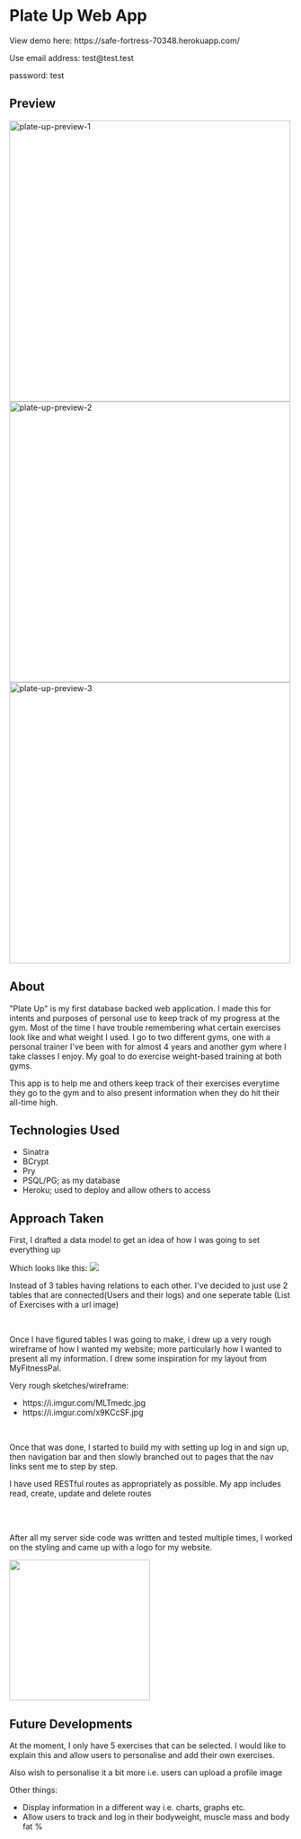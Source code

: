 <h1>Plate Up Web App</h1>
View demo here: https://safe-fortress-70348.herokuapp.com/
<p>Use email address: test@test.test</p>
<p>password: test</p>
 
<h2>Preview</h2>
<img width="500" alt="plate-up-preview-1" src="https://user-images.githubusercontent.com/83072963/130998370-5484e309-42ad-4714-9111-51e19705fbfa.png">
<img width="500" alt="plate-up-preview-2" src="https://user-images.githubusercontent.com/83072963/130998455-f99243e2-1377-4648-95a2-9d4f615a2b5d.png">
<img width="500" alt="plate-up-preview-3" src="https://user-images.githubusercontent.com/83072963/130998604-c5d923aa-9b2b-4976-b7f5-05a5bb7c2b71.png">

<h2>About </h2>
<p>"Plate Up" is my first database backed web application. I made this for intents and purposes of personal use to keep track of my progress at the gym. Most of the time I have trouble remembering what certain exercises look like and what weight I used. I go to two different gyms, one with a personal trainer I've been with for almost 4 years and another gym where I take classes I enjoy. My goal to do exercise weight-based training at both gyms. </p>
<p> This app is to help me and others keep track of their exercises everytime they go to the gym and to also present information when they do hit their all-time high. </p>

<h2>Technologies Used</h2>
<ul>
  <li>Sinatra</li>
  <li>BCrypt</li>
  <li>Pry</li>
  <li>PSQL/PG; as my database</li>
  <li>Heroku; used to deploy and allow others to access</li>
</ul>

<h2>Approach Taken</h2>
<p>First, I drafted a data model to get an idea of how I was going to set everything up</p> 
<p>Which looks like this: <img src="https://i.imgur.com/vyUIG8l.png"></p>
<p>Instead of 3 tables having relations to each other. I've decided to just use 2 tables that are connected(Users and their logs) and one seperate table (List of Exercises with a url image)</p>
<br>
<p>Once I have figured tables I was going to make, i drew up a very rough wireframe of how I wanted my website; more particularly how I wanted to present all my information. I drew some inspiration for my layout from MyFitnessPal.</p>

<p>Very rough sketches/wireframe: </p>
<ul> 
  <li>https://i.imgur.com/MLTmedc.jpg</li>
  <li>https://i.imgur.com/x9KCcSF.jpg </li>
 </ul>

<br>
<p>Once that was done, I started to build my with setting up log in and sign up, then navigation bar and then slowly branched out to pages that the nav links sent me to step by step.</p>
<p>I have used RESTful routes as appropriately as possible. My app includes read, create, update and delete routes</p>
<br>
<br>
<p>After all my server side code was written and tested multiple times, I worked on the styling and came up with a logo for my website.</p>
<img src="https://i.imgur.com/8v8wdhQ.png" width=250px>

<h2>Future Developments</h2>
<p> At the moment, I only have 5 exercises that can be selected. I would like to explain this and allow users to personalise and add their own exercises.</p> 
<p>Also wish to personalise it a bit more i.e. users can upload a profile image</p>
<p>Other things: </p>
<ul>
  <li>Display information in a different way i.e. charts, graphs etc.</li>
  <li>Allow users to track and log in their bodyweight, muscle mass and body fat %</li>
</ul>



